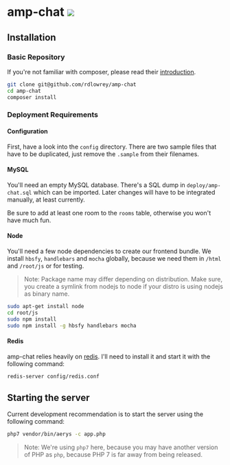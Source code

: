 # amp-chat [![](https://img.shields.io/badge/amp--chat-join%20Two%20Crowns-blue.svg)](https://dev.kelunik.com)

## Installation

### Basic Repository

If you're not familiar with composer, please read their [introduction](https://getcomposer.org/doc/00-intro.md).

```bash
git clone git@github.com/rdlowrey/amp-chat
cd amp-chat
composer install
```

### Deployment Requirements

#### Configuration

First, have a look into the `config` directory.
There are two sample files that have to be duplicated, just remove the `.sample` from their filenames.

#### MySQL

You'll need an empty MySQL database. There's a SQL dump in `deploy/amp-chat.sql` which can be imported.
Later changes will have to be integrated manually, at least currently.

Be sure to add at least one room to the `rooms` table, otherwise you won't have much fun.

#### Node

You'll need a few node dependencies to create our frontend bundle.
We install `hbsfy`, `handlebars` and `mocha` globally, because we need them in `/html` and `/root/js` or for testing.

> Note: Package name may differ depending on distribution.
> Make sure, you create a symlink from nodejs to node
> if your distro is using nodejs as binary name.

```bash
sudo apt-get install node
cd root/js
sudo npm install
sudo npm install -g hbsfy handlebars mocha
```

#### Redis

amp-chat relies heavily on [redis](http://redis.io). I'll need to install it and start it with the following command:

```bash
redis-server config/redis.conf
```

## Starting the server

Current development recommendation is to start the server using the following command:

```bash
php7 vendor/bin/aerys -c app.php
```

> Note: We're using `php7` here, because you may have another version of PHP as `php`,
> because PHP 7 is far away from being released.
